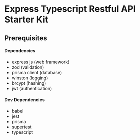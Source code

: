 # Express Typescript Restful API Starter Kit

## Prerequisites

#### Dependencies

-   express js (web framework)
-   zod (validation)
-   prisma client (database)
-   winston (logging)
-   brcypt (hashing)
-   jwt (authentication)

#### Dev Dependencies

-   babel
-   jest
-   prisma
-   supertest
-   typescript
